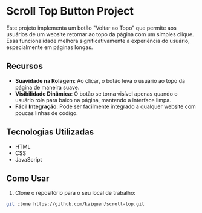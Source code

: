 # Scroll Top Button Project

Este projeto implementa um botão "Voltar ao Topo" que permite aos usuários de um website retornar ao topo da página com um simples clique. Essa funcionalidade melhora significativamente a experiência do usuário, especialmente em páginas longas.

## Recursos

- **Suavidade na Rolagem**: Ao clicar, o botão leva o usuário ao topo da página de maneira suave.
- **Visibilidade Dinâmica**: O botão se torna visível apenas quando o usuário rola para baixo na página, mantendo a interface limpa.
- **Fácil Integração**: Pode ser facilmente integrado a qualquer website com poucas linhas de código.

## Tecnologias Utilizadas

- HTML
- CSS
- JavaScript

## Como Usar

1. Clone o repositório para o seu local de trabalho:

```bash
git clone https://github.com/kaiquen/scroll-top.git
```
